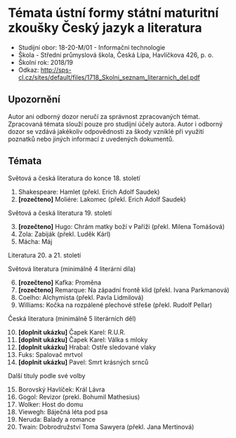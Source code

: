 # Témata ústní formy státní maturitní zkoušky Český jazyk a literatura
- Studijní obor: 18-20-M/01 - Informační technologie
- Škola - Střední průmyslová škola, Česká Lípa, Havlíčkova 426, p. o.
- Školní rok: 2018/19
- Odkaz: http://sps-cl.cz/sites/default/files/1718_Skolni_seznam_literarnich_del.pdf

## Upozornění
Autor ani odborný dozor neručí za správnost zpracovaných témat. Zpracovaná témata slouží pouze pro studijní účely autora. Autor i odborný dozor se vzdává jakékoliv odpovědnosti za škody vzniklé při využití poznatků nebo jiných informací z uvedených dokumentů.

## Témata
Světová a česká literatura do konce 18. století

1. Shakespeare: Hamlet (překl. Erich Adolf Saudek)
2. **[rozečteno]** Moliére: Lakomec (překl. Erich Adolf Saudek)

Světová a česká literatura 19. století

3. **[rozečteno]** Hugo: Chrám matky boží v Paříži (překl. Milena Tomášová)
4. Zola: Zabiják (překl. Luděk Kárl)
5. Mácha: Máj

Literatura 20. a 21. století

Světová literatura (minimálně 4 literární díla)

6. **[rozečteno]** Kafka: Proměna
7. **[rozečteno]** Remarque: Na západní frontě klid (překl. Ivana Parkmanová)
8. Coelho: Alchymista (překl. Pavla Lidmilová)
9. Williams: Kočka na rozpálené plechové střeše (překl. Rudolf Pellar)

Česká literatura (minimálně 5 literárních děl)

10. **[doplnit ukázku]** Čapek Karel: R.U.R.
11. **[doplnit ukázku]** Čapek Karel: Válka s mloky
12. **[doplnit ukázku]** Hrabal: Ostře sledované vlaky
13. Fuks: Spalovač mrtvol
14. **[doplnit ukázku]** Pavel: Smrt krásných srnců

Další tituly podle své volby

15. Borovský Havlíček: Král Lávra
16. Gogol: Revizor (prekl. Bohumil Mathesius)
17. Wolker: Host do domu
18. Viewegh: Báječná léta pod psa
19. Neruda: Balady a romance
20. Twain: Dobrodružství Toma Sawyera (překl. Jana Mertinová)

